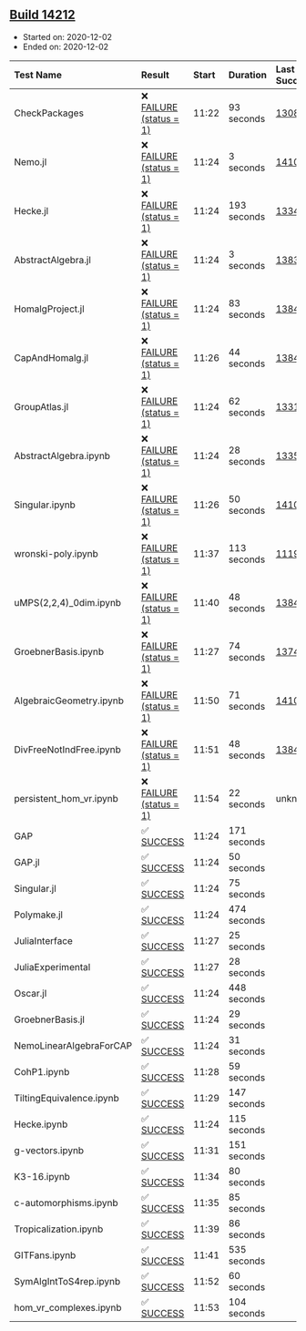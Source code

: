 ## [Build 14212](https://oscarci.mathematik.uni-kl.de/job/oscar/14212/)

* Started on: 2020-12-02
* Ended on: 2020-12-02

| Test Name    | Result | Start | Duration | Last Success | First Failure |
|:-------------|:-------|:------|:---------|:-------------|:--------------|
| CheckPackages | ❌ [FAILURE (status = 1)](https://oscarci.mathematik.uni-kl.de/job/oscar/14212/artifact/logs/build-14212/CheckPackages.log) | 11:22 | 93 seconds | [13085](https://oscarci.mathematik.uni-kl.de/job/oscar/13085/) | [13086](https://oscarci.mathematik.uni-kl.de/job/oscar/13086/) |
| Nemo.jl | ❌ [FAILURE (status = 1)](https://oscarci.mathematik.uni-kl.de/job/oscar/14212/artifact/logs/build-14212/Nemo.jl.log) | 11:24 | 3 seconds | [14101](https://oscarci.mathematik.uni-kl.de/job/oscar/14101/) | [14102](https://oscarci.mathematik.uni-kl.de/job/oscar/14102/) |
| Hecke.jl | ❌ [FAILURE (status = 1)](https://oscarci.mathematik.uni-kl.de/job/oscar/14212/artifact/logs/build-14212/Hecke.jl.log) | 11:24 | 193 seconds | [13341](https://oscarci.mathematik.uni-kl.de/job/oscar/13341/) | [13342](https://oscarci.mathematik.uni-kl.de/job/oscar/13342/) |
| AbstractAlgebra.jl | ❌ [FAILURE (status = 1)](https://oscarci.mathematik.uni-kl.de/job/oscar/14212/artifact/logs/build-14212/AbstractAlgebra.jl.log) | 11:24 | 3 seconds | [13837](https://oscarci.mathematik.uni-kl.de/job/oscar/13837/) | [13838](https://oscarci.mathematik.uni-kl.de/job/oscar/13838/) |
| HomalgProject.jl | ❌ [FAILURE (status = 1)](https://oscarci.mathematik.uni-kl.de/job/oscar/14212/artifact/logs/build-14212/HomalgProject.jl.log) | 11:24 | 83 seconds | [13845](https://oscarci.mathematik.uni-kl.de/job/oscar/13845/) | [13846](https://oscarci.mathematik.uni-kl.de/job/oscar/13846/) |
| CapAndHomalg.jl | ❌ [FAILURE (status = 1)](https://oscarci.mathematik.uni-kl.de/job/oscar/14212/artifact/logs/build-14212/CapAndHomalg.jl.log) | 11:26 | 44 seconds | [13845](https://oscarci.mathematik.uni-kl.de/job/oscar/13845/) | [13846](https://oscarci.mathematik.uni-kl.de/job/oscar/13846/) |
| GroupAtlas.jl | ❌ [FAILURE (status = 1)](https://oscarci.mathematik.uni-kl.de/job/oscar/14212/artifact/logs/build-14212/GroupAtlas.jl.log) | 11:24 | 62 seconds | [13311](https://oscarci.mathematik.uni-kl.de/job/oscar/13311/) | [13312](https://oscarci.mathematik.uni-kl.de/job/oscar/13312/) |
| AbstractAlgebra.ipynb | ❌ [FAILURE (status = 1)](https://oscarci.mathematik.uni-kl.de/job/oscar/14212/artifact/logs/build-14212/AbstractAlgebra.ipynb.log) | 11:24 | 28 seconds | [13355](https://oscarci.mathematik.uni-kl.de/job/oscar/13355/) | [13356](https://oscarci.mathematik.uni-kl.de/job/oscar/13356/) |
| Singular.ipynb | ❌ [FAILURE (status = 1)](https://oscarci.mathematik.uni-kl.de/job/oscar/14212/artifact/logs/build-14212/Singular.ipynb.log) | 11:26 | 50 seconds | [14101](https://oscarci.mathematik.uni-kl.de/job/oscar/14101/) | [14102](https://oscarci.mathematik.uni-kl.de/job/oscar/14102/) |
| wronski-poly.ipynb | ❌ [FAILURE (status = 1)](https://oscarci.mathematik.uni-kl.de/job/oscar/14212/artifact/logs/build-14212/wronski-poly.ipynb.log) | 11:37 | 113 seconds | [11192](https://oscarci.mathematik.uni-kl.de/job/oscar/11192/) | [11193](https://oscarci.mathematik.uni-kl.de/job/oscar/11193/) |
| uMPS(2,2,4)_0dim.ipynb | ❌ [FAILURE (status = 1)](https://oscarci.mathematik.uni-kl.de/job/oscar/14212/artifact/logs/build-14212/uMPS-2-2-4-_0dim.ipynb.log) | 11:40 | 48 seconds | [13841](https://oscarci.mathematik.uni-kl.de/job/oscar/13841/) | [13842](https://oscarci.mathematik.uni-kl.de/job/oscar/13842/) |
| GroebnerBasis.ipynb | ❌ [FAILURE (status = 1)](https://oscarci.mathematik.uni-kl.de/job/oscar/14212/artifact/logs/build-14212/GroebnerBasis.ipynb.log) | 11:27 | 74 seconds | [13748](https://oscarci.mathematik.uni-kl.de/job/oscar/13748/) | [13749](https://oscarci.mathematik.uni-kl.de/job/oscar/13749/) |
| AlgebraicGeometry.ipynb | ❌ [FAILURE (status = 1)](https://oscarci.mathematik.uni-kl.de/job/oscar/14212/artifact/logs/build-14212/AlgebraicGeometry.ipynb.log) | 11:50 | 71 seconds | [14101](https://oscarci.mathematik.uni-kl.de/job/oscar/14101/) | [14102](https://oscarci.mathematik.uni-kl.de/job/oscar/14102/) |
| DivFreeNotIndFree.ipynb | ❌ [FAILURE (status = 1)](https://oscarci.mathematik.uni-kl.de/job/oscar/14212/artifact/logs/build-14212/DivFreeNotIndFree.ipynb.log) | 11:51 | 48 seconds | [13845](https://oscarci.mathematik.uni-kl.de/job/oscar/13845/) | [13846](https://oscarci.mathematik.uni-kl.de/job/oscar/13846/) |
| persistent_hom_vr.ipynb | ❌ [FAILURE (status = 1)](https://oscarci.mathematik.uni-kl.de/job/oscar/14212/artifact/logs/build-14212/persistent_hom_vr.ipynb.log) | 11:54 | 22 seconds | unknown | unknown |
| GAP | ✅ [SUCCESS](https://oscarci.mathematik.uni-kl.de/job/oscar/14212/artifact/logs/build-14212/GAP.log) | 11:24 | 171 seconds |  |  |
| GAP.jl | ✅ [SUCCESS](https://oscarci.mathematik.uni-kl.de/job/oscar/14212/artifact/logs/build-14212/GAP.jl.log) | 11:24 | 50 seconds |  |  |
| Singular.jl | ✅ [SUCCESS](https://oscarci.mathematik.uni-kl.de/job/oscar/14212/artifact/logs/build-14212/Singular.jl.log) | 11:24 | 75 seconds |  |  |
| Polymake.jl | ✅ [SUCCESS](https://oscarci.mathematik.uni-kl.de/job/oscar/14212/artifact/logs/build-14212/Polymake.jl.log) | 11:24 | 474 seconds |  |  |
| JuliaInterface | ✅ [SUCCESS](https://oscarci.mathematik.uni-kl.de/job/oscar/14212/artifact/logs/build-14212/JuliaInterface.log) | 11:27 | 25 seconds |  |  |
| JuliaExperimental | ✅ [SUCCESS](https://oscarci.mathematik.uni-kl.de/job/oscar/14212/artifact/logs/build-14212/JuliaExperimental.log) | 11:27 | 28 seconds |  |  |
| Oscar.jl | ✅ [SUCCESS](https://oscarci.mathematik.uni-kl.de/job/oscar/14212/artifact/logs/build-14212/Oscar.jl.log) | 11:24 | 448 seconds |  |  |
| GroebnerBasis.jl | ✅ [SUCCESS](https://oscarci.mathematik.uni-kl.de/job/oscar/14212/artifact/logs/build-14212/GroebnerBasis.jl.log) | 11:24 | 29 seconds |  |  |
| NemoLinearAlgebraForCAP | ✅ [SUCCESS](https://oscarci.mathematik.uni-kl.de/job/oscar/14212/artifact/logs/build-14212/NemoLinearAlgebraForCAP.log) | 11:24 | 31 seconds |  |  |
| CohP1.ipynb | ✅ [SUCCESS](https://oscarci.mathematik.uni-kl.de/job/oscar/14212/artifact/logs/build-14212/CohP1.ipynb.log) | 11:28 | 59 seconds |  |  |
| TiltingEquivalence.ipynb | ✅ [SUCCESS](https://oscarci.mathematik.uni-kl.de/job/oscar/14212/artifact/logs/build-14212/TiltingEquivalence.ipynb.log) | 11:29 | 147 seconds |  |  |
| Hecke.ipynb | ✅ [SUCCESS](https://oscarci.mathematik.uni-kl.de/job/oscar/14212/artifact/logs/build-14212/Hecke.ipynb.log) | 11:24 | 115 seconds |  |  |
| g-vectors.ipynb | ✅ [SUCCESS](https://oscarci.mathematik.uni-kl.de/job/oscar/14212/artifact/logs/build-14212/g-vectors.ipynb.log) | 11:31 | 151 seconds |  |  |
| K3-16.ipynb | ✅ [SUCCESS](https://oscarci.mathematik.uni-kl.de/job/oscar/14212/artifact/logs/build-14212/K3-16.ipynb.log) | 11:34 | 80 seconds |  |  |
| c-automorphisms.ipynb | ✅ [SUCCESS](https://oscarci.mathematik.uni-kl.de/job/oscar/14212/artifact/logs/build-14212/c-automorphisms.ipynb.log) | 11:35 | 85 seconds |  |  |
| Tropicalization.ipynb | ✅ [SUCCESS](https://oscarci.mathematik.uni-kl.de/job/oscar/14212/artifact/logs/build-14212/Tropicalization.ipynb.log) | 11:39 | 86 seconds |  |  |
| GITFans.ipynb | ✅ [SUCCESS](https://oscarci.mathematik.uni-kl.de/job/oscar/14212/artifact/logs/build-14212/GITFans.ipynb.log) | 11:41 | 535 seconds |  |  |
| SymAlgIntToS4rep.ipynb | ✅ [SUCCESS](https://oscarci.mathematik.uni-kl.de/job/oscar/14212/artifact/logs/build-14212/SymAlgIntToS4rep.ipynb.log) | 11:52 | 60 seconds |  |  |
| hom_vr_complexes.ipynb | ✅ [SUCCESS](https://oscarci.mathematik.uni-kl.de/job/oscar/14212/artifact/logs/build-14212/hom_vr_complexes.ipynb.log) | 11:53 | 104 seconds |  |  |
